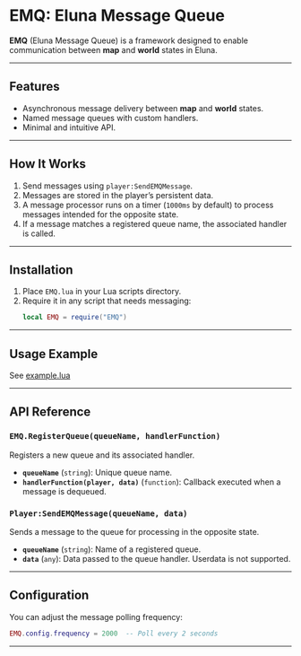 # EMQ: Eluna Message Queue

**EMQ** (Eluna Message Queue) is a framework designed to enable communication between **map** and **world** states in Eluna.

---

## Features

- Asynchronous message delivery between **map** and **world** states.
- Named message queues with custom handlers.
- Minimal and intuitive API.

---

## How It Works

1. Send messages using `player:SendEMQMessage`.
2. Messages are stored in the player’s persistent data.
3. A message processor runs on a timer (`1000ms` by default) to process messages intended for the opposite state.
4. If a message matches a registered queue name, the associated handler is called.

---

## Installation

1. Place `EMQ.lua` in your Lua scripts directory.
2. Require it in any script that needs messaging:
   ```lua
   local EMQ = require("EMQ")
   ```
---

## Usage Example

See [example.lua](example.lua)

---

## API Reference

### `EMQ.RegisterQueue(queueName, handlerFunction)`

Registers a new queue and its associated handler.

- **`queueName`** (`string`): Unique queue name.
- **`handlerFunction(player, data)`** (`function`): Callback executed when a message is dequeued.

### `Player:SendEMQMessage(queueName, data)`

Sends a message to the queue for processing in the opposite state.

- **`queueName`** (`string`): Name of a registered queue.
- **`data`** (`any`): Data passed to the queue handler. Userdata is not supported.

---

## Configuration

You can adjust the message polling frequency:

```lua
EMQ.config.frequency = 2000  -- Poll every 2 seconds
```

---

